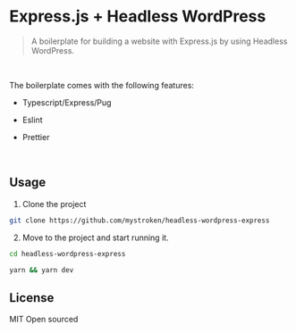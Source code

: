 <h1>
  Express.js + Headless WordPress
</h1>
<blockquote>
  A boilerplate for building a website with Express.js by using Headless WordPress.
</blockquote>

<p><br></p>

The boilerplate comes with the following features:

- Typescript/Express/Pug

- Eslint

- Prettier

<p><br></p>

## Usage

1. Clone the project

```bash
git clone https://github.com/mystroken/headless-wordpress-express
```

2. Move to the project and start running it.

```bash
cd headless-wordpress-express
```

```bash
yarn && yarn dev
```

## License

MIT Open sourced


